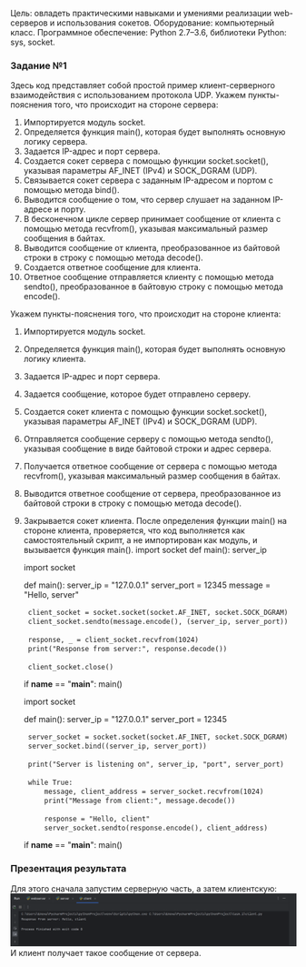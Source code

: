 Цель: овладеть практическими навыками и умениями реализации web-серверов и
использования сокетов.
Оборудование: компьютерный класс.
Программное обеспечение: Python 2.7–3.6, библиотеки Python: sys, socket.


### Задание №1
Здесь код представляет собой простой пример клиент-серверного взаимодействия с использованием протокола UDP. Укажем пункты-пояснения того, что происходит на стороне сервера: 
1. Импортируется модуль socket. 
2. Определяется функция main(), которая будет выполнять основную логику сервера. 
3. Задается IP-адрес и порт сервера. 
4. Создается сокет сервера с помощью функции socket.socket(), указывая параметры AF_INET (IPv4) и SOCK_DGRAM (UDP). 
5. Связывается сокет сервера с заданным IP-адресом и портом с помощью метода bind(). 
6. Выводится сообщение о том, что сервер слушает на заданном IP-адресе и порту. 
7. В бесконечном цикле сервер принимает сообщение от клиента с помощью метода recvfrom(), указывая максимальный размер сообщения в байтах. 
8. Выводится сообщение от клиента, преобразованное из байтовой строки в строку с помощью метода decode(). 
9. Создается ответное сообщение для клиента. 
10. Ответное сообщение отправляется клиенту с помощью метода sendto(), преобразованное в байтовую строку с помощью метода encode().


Укажем пункты-пояснения того, что происходит на стороне клиента: 
1. Импортируется модуль socket.
2. Определяется функция main(), которая будет выполнять основную логику клиента. 
3. Задается IP-адрес и порт сервера. 
4. Задается сообщение, которое будет отправлено серверу. 
5. Создается сокет клиента с помощью функции socket.socket(), указывая параметры AF_INET (IPv4) и SOCK_DGRAM (UDP). 
6. Отправляется сообщение серверу с помощью метода sendto(), указывая сообщение в виде байтовой строки и адрес сервера. 
7. Получается ответное сообщение от сервера с помощью метода recvfrom(), указывая максимальный размер сообщения в байтах. 
8. Выводится ответное сообщение от сервера, преобразованное из байтовой строки в строку с помощью метода decode(). 
9. Закрывается сокет клиента. После определения функции main() на стороне клиента, проверяется, что код выполняется как самостоятельный скрипт, а не импортирован как модуль, и вызывается функция main(). import socket def main(): server_ip

    import socket
    
    
    def main():
        server_ip = "127.0.0.1"
        server_port = 12345
        message = "Hello, server"
    
        client_socket = socket.socket(socket.AF_INET, socket.SOCK_DGRAM)
        client_socket.sendto(message.encode(), (server_ip, server_port))
    
        response, _ = client_socket.recvfrom(1024)
        print("Response from server:", response.decode())
    
        client_socket.close()
    
    
    if __name__ == "__main__":
        main()
    
    import socket
    
    
    def main():
        server_ip = "127.0.0.1"
        server_port = 12345
    
        server_socket = socket.socket(socket.AF_INET, socket.SOCK_DGRAM)
        server_socket.bind((server_ip, server_port))
    
        print("Server is listening on", server_ip, "port", server_port)
    
        while True:
            message, client_address = server_socket.recvfrom(1024)
            print("Message from client:", message.decode())
    
            response = "Hello, client"
            server_socket.sendto(response.encode(), client_address)
    
    
    if __name__ == "__main__":
        main()


### Презентация результата
Для этого сначала запустим серверную часть, а затем клиентскую:
![Пример](img/task_1.png)
И клиент получает такое сообщение от сервера.

